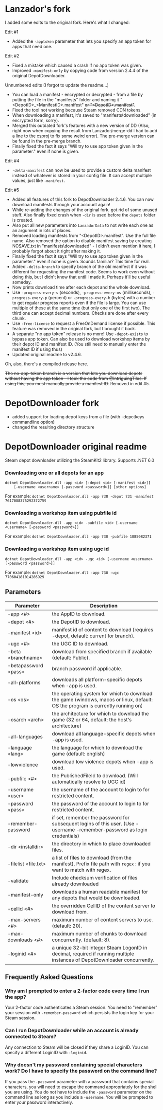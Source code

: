 Lanzador's fork
===============

I added some edits to the original fork. Here's what I changed:

Edit #1

 * Added the `-apptoken` parameter that lets you specify an app token for apps that need one.

Edit #2

 * Fixed a mistake which caused a crash if no app token was given.
 * Improved `-manifest-only` by copying code from version 2.4.4 of the original DepotDownloader.

Unnumbered edits (I forgot to update the readme...)

 * You can load a manifest - encrypted or decrypted - from a file by putting the file in the "manifests" folder and naming it "\<DepotID\>_\<ManifestID\>.manifest" ~~or "\<DepotID\>.manifest"~~.
 * Fixed the tool not working because Steam removed CDN tokens.
 * When downloading a manifest, it's saved to "manifests\downloaded" (in encrypted form, sorry).
 * Merged this outdated fork's features with a new version of DD (Also, right now when copying the result from Lanzador/merge-dd I had to add a line to the csproj to fix some weird error). The pre-merge version can be found in the pre-merge branch.
 * Finally fixed the fact it says "Will try to use app token given in the parameter." even if none is given.

Edit #4

 * `-delta-manifest` can now be used to provide a custom delta manifest instead of whatever is stored in your config file. It can accept multiple values, just like `-manifest`.

Edit #5

 * Added all features of this fork to DepotDownloader 2.4.6. You can now download manifests through your account again!
 * While re-adding the changes of the original fork, got rid of some unused stuff. Also finally fixed crash when `-dir` is used before the `depots` folder is created.
 * Also put all new parameters into `LanzadorData` to not write each one as an argument in lots of places.
 * Removed loading manifests from "\<DepotID\>.manifest". Use the full file name. Also removed the option to disable manifest saving by creating NOSAVE.txt in "manifests\downloaded" - I didn't even mention it here, I probably forgot about it right after making it.
 * Finally fixed the fact it says "Will try to use app token given in the parameter." even if none is given. Sounds familiar? This time for real.
 * Added `-delta-branch` to specify branch of the old manifest if it was different for requesting the manifest code. Seems to work even without doing this, but I didn't know that until I made it. Perhaps it'll be useful someday.
 * Now prints download time after each depot and the whole download.
 * Use `-progress-every-s` (seconds), `-progress-every-ms` (milliseconds), `-progress-every-p` (percent) or `-progress-every-b` (bytes) with a number to get regular progress reports even if the file is large. You can use multiple of these at the same time (but only one of the first two). The third one can accept decimal numbers. Checks are done after every chunk.
 * Use `-free-license` to request a FreeOnDemand license if possible. This feature was removed in the original fork, but I brought it back.
 * A separate "no app token" release is no more! Use `-depot-exists` to bypass app token. Can also be used to download workshop items by their depot ID and manifest ID. (You still need to manually enter the manifest ID if using thus)
 * Updated original readme to v2.4.6.

Oh, also, there's a compiled release here.

~~The no-app-token branch is a version that lets you download depots without having the app token - I took the code from @IntriguingTiles. If using this, you must manually provide a manifest ID.~~ Removed in edit #5.


DepotDownloader fork
===============

* added support for loading depot keys from a file (with -depotkeys commandline option)
* changed the resulting directory structure


DepotDownloader original readme
===============

Steam depot downloader utilizing the SteamKit2 library. Supports .NET 6.0

### Downloading one or all depots for an app
```
dotnet DepotDownloader.dll -app <id> [-depot <id> [-manifest <id>]]
    [-username <username> [-password <password>]] [other options]
```

For example: `dotnet DepotDownloader.dll -app 730 -depot 731 -manifest 7617088375292372759`

### Downloading a workshop item using pubfile id
```
dotnet DepotDownloader.dll -app <id> -pubfile <id> [-username <username> [-password <password>]]
```

For example: `dotnet DepotDownloader.dll -app 730 -pubfile 1885082371`

### Downloading a workshop item using ugc id
```
dotnet DepotDownloader.dll -app <id> -ugc <id> [-username <username> [-password <password>]]
```

For example: `dotnet DepotDownloader.dll -app 730 -ugc 770604181014286929`

## Parameters

Parameter | Description
--------- | -----------
-app \<#>				| the AppID to download.
-depot \<#>				| the DepotID to download.
-manifest \<id>			| manifest id of content to download (requires -depot, default: current for branch).
-ugc \<#>				| the UGC ID to download.
-beta \<branchname>		| download from specified branch if available (default: Public).
-betapassword \<pass>	| branch password if applicable.
-all-platforms			| downloads all platform-specific depots when -app is used.
-os \<os>				| the operating system for which to download the game (windows, macos or linux, default: OS the program is currently running on)
-osarch \<arch>			| the architecture for which to download the game (32 or 64, default: the host's architecture)
-all-languages			| download all language-specific depots when -app is used.
-language \<lang>		| the language for which to download the game (default: english)
-lowviolence			| download low violence depots when -app is used.
-pubfile \<#>			| the PublishedFileId to download. (Will automatically resolve to UGC id)
-username \<user>		| the username of the account to login to for restricted content.
-password \<pass>		| the password of the account to login to for restricted content.
-remember-password		| if set, remember the password for subsequent logins of this user. (Use -username <username> -remember-password as login credentials)
-dir \<installdir>		| the directory in which to place downloaded files.
-filelist \<file.txt>	| a list of files to download (from the manifest). Prefix file path with `regex:` if you want to match with regex.
-validate				| Include checksum verification of files already downloaded
-manifest-only			| downloads a human readable manifest for any depots that would be downloaded.
-cellid \<#>			| the overridden CellID of the content server to download from.
-max-servers \<#>		| maximum number of content servers to use. (default: 20).
-max-downloads \<#>		| maximum number of chunks to download concurrently. (default: 8).
-loginid \<#>			| a unique 32-bit integer Steam LogonID in decimal, required if running multiple instances of DepotDownloader concurrently.


## Frequently Asked Questions

### Why am I prompted to enter a 2-factor code every time I run the app?
Your 2-factor code authenticates a Steam session. You need to "remember" your session with `-remember-password` which persists the login key for your Steam session.

### Can I run DepotDownloader while an account is already connected to Steam?
Any connection to Steam will be closed if they share a LoginID. You can specify a different LoginID with `-loginid`.

### Why doesn't my password containing special characters work? Do I have to specify the password on the command line?
If you pass the `-password` parameter with a password that contains special characters, you will need to escape the command appropriately for the shell you are using. You do not have to include the `-password` parameter on the command line as long as you include a `-username`. You will be prompted to enter your password interactively.
